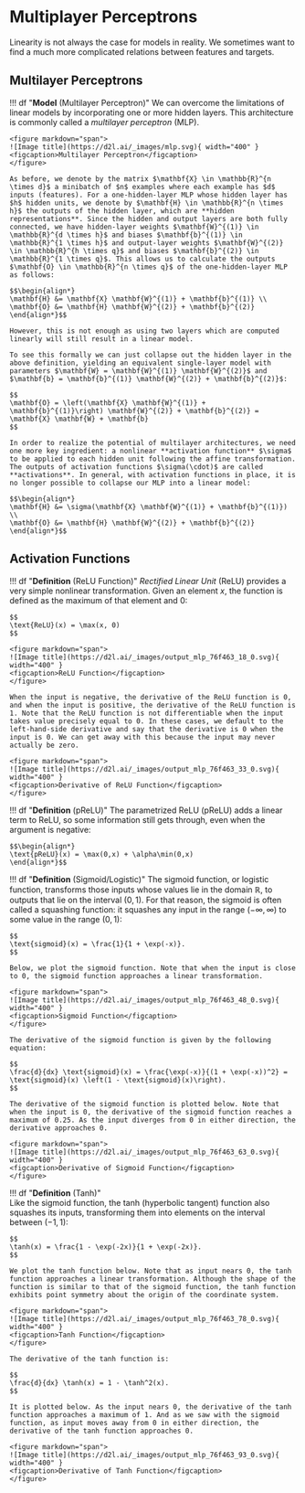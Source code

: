 # Multiplayer Perceptrons

Linearity is not always the case for models in reality. We sometimes want to find a much more complicated relations between features and targets. 

## Multilayer Perceptrons
!!! df "**Model** (Multilayer Perceptron)"
    We can overcome the limitations of linear models by incorporating one or more hidden layers. This architecture is commonly called a _multilayer perceptron_ (MLP). 
    
    <figure markdown="span">
    ![Image title](https://d2l.ai/_images/mlp.svg){ width="400" }
    <figcaption>Multilayer Perceptron</figcaption>
    </figure>

    As before, we denote by the matrix $\mathbf{X} \in \mathbb{R}^{n \times d}$ a minibatch of $n$ examples where each example has $d$ inputs (features). For a one-hidden-layer MLP whose hidden layer has $h$ hidden units, we denote by $\mathbf{H} \in \mathbb{R}^{n \times h}$ the outputs of the hidden layer, which are **hidden representations**. Since the hidden and output layers are both fully connected, we have hidden-layer weights $\mathbf{W}^{(1)} \in \mathbb{R}^{d \times h}$ and biases $\mathbf{b}^{(1)} \in \mathbb{R}^{1 \times h}$ and output-layer weights $\mathbf{W}^{(2)} \in \mathbb{R}^{h \times q}$ and biases $\mathbf{b}^{(2)} \in \mathbb{R}^{1 \times q}$. This allows us to calculate the outputs $\mathbf{O} \in \mathbb{R}^{n \times q}$ of the one-hidden-layer MLP as follows:

    $$\begin{align*}
    \mathbf{H} &= \mathbf{X} \mathbf{W}^{(1)} + \mathbf{b}^{(1)} \\
    \mathbf{O} &= \mathbf{H} \mathbf{W}^{(2)} + \mathbf{b}^{(2)}
    \end{align*}$$

    However, this is not enough as using two layers which are computed linearly will still result in a linear model.

    To see this formally we can just collapse out the hidden layer in the above definition, yielding an equivalent single-layer model with parameters $\mathbf{W} = \mathbf{W}^{(1)} \mathbf{W}^{(2)}$ and $\mathbf{b} = \mathbf{b}^{(1)} \mathbf{W}^{(2)} + \mathbf{b}^{(2)}$:

    $$
    \mathbf{O} = \left(\mathbf{X} \mathbf{W}^{(1)} + \mathbf{b}^{(1)}\right) \mathbf{W}^{(2)} + \mathbf{b}^{(2)} = \mathbf{X} \mathbf{W} + \mathbf{b}
    $$

    In order to realize the potential of multilayer architectures, we need one more key ingredient: a nonlinear **activation function** $\sigma$ to be applied to each hidden unit following the affine transformation. The outputs of activation functions $\sigma(\cdot)$ are called **activations**. In general, with activation functions in place, it is no longer possible to collapse our MLP into a linear model:

    $$\begin{align*}
    \mathbf{H} &= \sigma(\mathbf{X} \mathbf{W}^{(1)} + \mathbf{b}^{(1)}) \\
    \mathbf{O} &= \mathbf{H} \mathbf{W}^{(2)} + \mathbf{b}^{(2)}
    \end{align*}$$

## Activation Functions
!!! df "**Definition** (ReLU Function)"
    _Rectified Linear Unit_ (ReLU) provides a very simple nonlinear transformation. Given an element $x$, the function is defined as the maximum of that element and $0$:

    $$
    \text{ReLU}(x) = \max(x, 0)
    $$

    <figure markdown="span">
    ![Image title](https://d2l.ai/_images/output_mlp_76f463_18_0.svg){ width="400" }
    <figcaption>ReLU Function</figcaption>
    </figure>

    When the input is negative, the derivative of the ReLU function is 0, and when the input is positive, the derivative of the ReLU function is 1. Note that the ReLU function is not differentiable when the input takes value precisely equal to 0. In these cases, we default to the left-hand-side derivative and say that the derivative is 0 when the input is 0. We can get away with this because the input may never actually be zero.

    <figure markdown="span">
    ![Image title](https://d2l.ai/_images/output_mlp_76f463_33_0.svg){ width="400" }
    <figcaption>Derivative of ReLU Function</figcaption>
    </figure>

!!! df "**Definition** (pReLU)"
    The parametrized ReLU (pReLU) adds a linear term to ReLU, so some information still gets through, even when the argument is negative:
    
    $$\begin{align*}
    \text{pReLU}(x) = \max(0,x) + \alpha\min(0,x)
    \end{align*}$$

!!! df "**Definition** (Sigmoid/Logistic)"
    The sigmoid function, or logistic function, transforms those inputs whose values lie in the domain $\mathbb{R}$, to outputs that lie on the interval $(0, 1)$. For that reason, the sigmoid is often called a squashing function: it squashes any input in the range $(-\infty, \infty)$ to some value in the range $(0, 1)$:

    $$
    \text{sigmoid}(x) = \frac{1}{1 + \exp(-x)}.
    $$

    Below, we plot the sigmoid function. Note that when the input is close to 0, the sigmoid function approaches a linear transformation.
    
    <figure markdown="span">
    ![Image title](https://d2l.ai/_images/output_mlp_76f463_48_0.svg){ width="400" }
    <figcaption>Sigmoid Function</figcaption>
    </figure>

    The derivative of the sigmoid function is given by the following equation:

    $$
    \frac{d}{dx} \text{sigmoid}(x) = \frac{\exp(-x)}{(1 + \exp(-x))^2} = \text{sigmoid}(x) \left(1 - \text{sigmoid}(x)\right).
    $$

    The derivative of the sigmoid function is plotted below. Note that when the input is 0, the derivative of the sigmoid function reaches a maximum of 0.25. As the input diverges from 0 in either direction, the derivative approaches 0.

    <figure markdown="span">
    ![Image title](https://d2l.ai/_images/output_mlp_76f463_63_0.svg){ width="400" }
    <figcaption>Derivative of Sigmoid Function</figcaption>
    </figure>

!!! df "**Definition** (Tanh)"  
    Like the sigmoid function, the tanh (hyperbolic tangent) function also squashes its inputs, transforming them into elements on the interval between $(-1,1)$:

    $$
    \tanh(x) = \frac{1 - \exp(-2x)}{1 + \exp(-2x)}.
    $$

    We plot the tanh function below. Note that as input nears 0, the tanh function approaches a linear transformation. Although the shape of the function is similar to that of the sigmoid function, the tanh function exhibits point symmetry about the origin of the coordinate system.

    <figure markdown="span">
    ![Image title](https://d2l.ai/_images/output_mlp_76f463_78_0.svg){ width="400" }
    <figcaption>Tanh Function</figcaption>
    </figure>

    The derivative of the tanh function is:

    $$
    \frac{d}{dx} \tanh(x) = 1 - \tanh^2(x).
    $$

    It is plotted below. As the input nears 0, the derivative of the tanh function approaches a maximum of 1. And as we saw with the sigmoid function, as input moves away from 0 in either direction, the derivative of the tanh function approaches 0.

    <figure markdown="span">
    ![Image title](https://d2l.ai/_images/output_mlp_76f463_93_0.svg){ width="400" }
    <figcaption>Derivative of Tanh Function</figcaption>
    </figure>